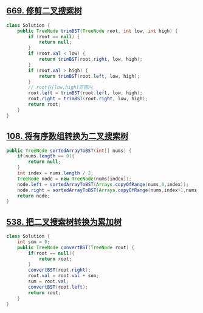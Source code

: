 ## [669. 修剪二叉搜索树](https://leetcode.cn/problems/trim-a-binary-search-tree/)

```java
class Solution {
    public TreeNode trimBST(TreeNode root, int low, int high) {
        if (root == null) {
            return null;
        }
        if (root.val < low) {
            return trimBST(root.right, low, high);
        }
        if (root.val > high) {
            return trimBST(root.left, low, high);
        }
        // root在[low,high]范围内
        root.left = trimBST(root.left, low, high);
        root.right = trimBST(root.right, low, high);
        return root;
    }
}
```





## [108. 将有序数组转换为二叉搜索树](https://leetcode.cn/problems/convert-sorted-array-to-binary-search-tree/)

```java
public TreeNode sortedArrayToBST(int[] nums) {
    if(nums.length == 0){
        return null;
    }
    int index = nums.length / 2;
    TreeNode node = new TreeNode(nums[index]);
    node.left = sortedArrayToBST(Arrays.copyOfRange(nums,0,index));
    node.right = sortedArrayToBST(Arrays.copyOfRange(nums,index+1,nums.length));
    return node;
}
```



## [538. 把二叉搜索树转换为累加树](https://leetcode.cn/problems/convert-bst-to-greater-tree/)

```java
class Solution {
    int sum = 0;
    public TreeNode convertBST(TreeNode root) {
        if(root == null){
            return root;
        }
        convertBST(root.right);
        root.val = root.val + sum;
        sum = root.val;
        convertBST(root.left);
        return root;
    }
}
```